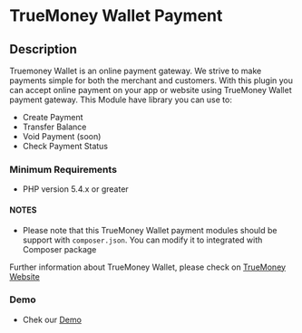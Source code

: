 # TrueMoney Wallet Payment #

## Description ##

Truemoney Wallet is an online payment gateway. We strive to make payments simple for both the merchant and customers. 
With this plugin you can accept online payment on your app or website using TrueMoney Wallet payment gateway.
This Module have library you can use to:
- Create Payment
- Transfer Balance
- Void Payment (soon)
- Check Payment Status

### Minimum Requirements ###

- PHP version 5.4.x or greater

#### NOTES ####
* Please note that this TrueMoney Wallet payment modules should be support with  `composer.json`. You can modify it to integrated with Composer package 

Further information about TrueMoney Wallet, please check on  [TrueMoney Website](https://www.truemoney.com/wallet)
### Demo ###
- Chek our [Demo](http://market.myarenaonline.com)
